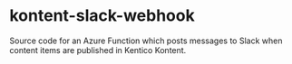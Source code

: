 # kontent-slack-webhook

Source code for an Azure Function which posts messages to Slack when content items are published in Kentico Kontent.
